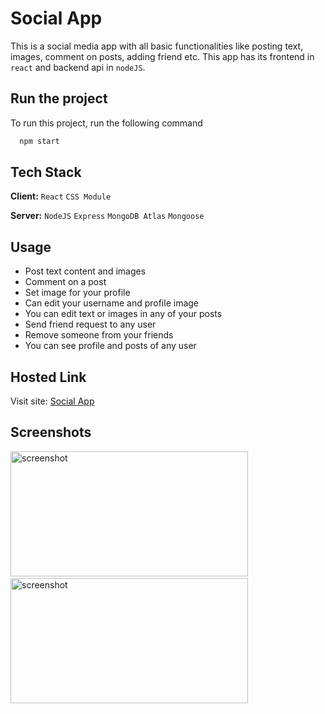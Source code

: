 # Social App

This is a social media app with all basic functionalities like posting text, images, comment on posts, adding friend etc. This app has its frontend in `react` and backend api in `nodeJS`.
## Run the project

To run this project, run the following command

```bash
  npm start
```


## Tech Stack

**Client:** `React` `CSS Module`

**Server:** `NodeJS` `Express` `MongoDB Atlas` `Mongoose`


## Usage

- Post text content and images
- Comment on a post
- Set image for your profile
- Can edit your username and profile image
- You can edit text or images in any of your posts
- Send friend request to any user
- Remove someone from your friends
- You can see profile and posts of any user

## Hosted Link

Visit site: [Social App](https://social-app-325a11.netlify.app)

## Screenshots

<img src="https://user-images.githubusercontent.com/114740896/220888054-7aee6192-d675-4d49-afa5-792fdd819e18.png" alt="screenshot" height="200" width="380">&emsp;&emsp;<img src="https://user-images.githubusercontent.com/114740896/220888166-f6515017-6695-4b7e-a142-d9310dfb028f.png" alt="screenshot" height="200" width="380">